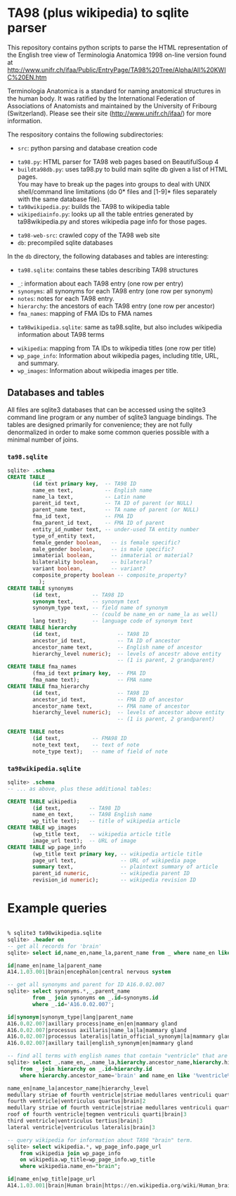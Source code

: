 # TA98 (plus wikipedia) to sqlite parser

This repository contains python scripts to parse the HTML representation of the 
English tree view of Terminologia Anatomica 1998 on-line version found at 
http://www.unifr.ch/ifaa/Public/EntryPage/TA98%20Tree/Alpha/All%20KWIC%20EN.htm

Terminologia Anatomica is a standard for naming anatomical structures in the human body. 
It was ratified by the International Federation of Associations of Anatomists and 
maintained by the University of Fribourg (Switzerland). Please see their site 
(http://www.unifr.ch/ifaa/) for more information.

The respository contains the following subdirectories:
 - `src`: python parsing and database creation code
  * `ta98.py`: HTML parser for TA98 web pages based on BeautifulSoup 4
  * `buildta98db.py`: uses ta98.py to build main sqlite db given a list of HTML pages.  
  You may have to break up the pages into groups to deal with UNIX shell/command line
  limitations (do 0* files and [1-9]* files separately with the same database file).
  * `ta98wikipedia.py`: builds the TA98 to wikipedia table
  * `wikipediainfo.py`: looks up all the table entries generated by ta98wikipedia.py and
  stores wikipedia page info for those pages. 
 - `ta98-web-src`: crawled copy of the TA98 web site
 - `db`: precompiled sqlite databases
 
 In the `db` directory, the following databases and tables are interesting:
 - `ta98.sqlite`: contains these tables describing TA98 structures
  * `_`: information about each TA98 entry (one row per entry)
  * `synonyms`: all synonyms for each TA98 entry (one row per synonym)
  * `notes`:  notes for each TA98 entry.
  * `hierarchy`: the ancestors of each TA98 entry (one row per ancestor)
  * `fma_names`: mapping of FMA IDs to FMA names
 - `ta98wikipedia.sqlite`: same as ta98.sqlite, but also includes 
    wikipedia information about TA98 terms
  * `wikipedia`: mapping from TA IDs to wikipedia titles (one row per title)
  * `wp_page_info`: Information about wikipedia pages, including title, URL, and summary.
  * `wp_images`: Information about wikipedia images per title.

## Databases and tables
All files are sqlite3 databases that can be accessed using the sqlite3 command line 
program or any number of sqlite3 language bindings.  The tables are designed primarily
for convenience;  they are not fully denormalized in order to make some common queries
possible with a minimal number of joins.

### `ta98.sqlite`
```sql
sqlite> .schema
CREATE TABLE _
        (id text primary key,  -- TA98 ID
        name_en text,          -- English name
        name_la text,          -- Latin name
        parent_id text,        -- TA ID of parent (or NULL)
        parent_name text,      -- TA name of parent (or NULL)
        fma_id text,           -- FMA ID
        fma_parent_id text,    -- FMA ID of parent
        entity_id_number text, -- under-used TA entity number
        type_of_entity text,
        female_gender boolean,   -- is female specific?
        male_gender boolean,     -- is male specific?
        immaterial boolean,      -- immaterial or material?
        bilaterality boolean,    -- bilateral?
        variant boolean,         -- variant?
        composite_property boolean -- composite_property?
          );
CREATE TABLE synonyms
        (id text,          -- TA98 ID
        synonym text,      -- synonym text
        synonym_type text, -- field name of synonym 
                           -- (could be name_en or name_la as well)
        lang text);        -- language code of synonym text
CREATE TABLE hierarchy
        (id text,                  -- TA98 ID
        ancestor_id text,          -- TA ID of ancestor
        ancestor_name text,        -- English name of ancestor
        hierarchy_level numeric);  -- levels of ancestr above entity
                                   -- (1 is parent, 2 grandparent)
CREATE TABLE fma_names
        (fma_id text primary key,  -- FMA ID
        fma_name text);            -- FMA name
CREATE TABLE fma_hierarchy
        (id text,                  -- TA98 ID
        ancestor_id text,          -- FMA ID of ancestor
        ancestor_name text,        -- FMA name of ancestor
        hierarchy_level numeric);  -- levels of ancestor above entity
                                   -- (1 is parent, 2 grandparent)

CREATE TABLE notes
        (id text,          -- FMA98 ID
        note_text text,    -- text of note
        note_type text);   -- name of field of note

```
### `ta98wikipedia.sqlite`
```sql
sqlite> .schema
-- ... as above, plus these additional tables:

CREATE TABLE wikipedia  
        (id text,         -- TA98 ID
        name_en text,     -- TA98 English name
        wp_title text);   -- title of wikipedia article
CREATE TABLE wp_images  
        (wp_title text,   -- wikipedia article title
        image_url text);  -- URL of image
CREATE TABLE wp_page_info 
        (wp_title text primary key, -- wikipedia article title
        page_url text,              -- URL of wikipedia page
        summary text,               -- plaintext summary of article
        parent_id numeric,          -- wikipedia parent ID
        revision_id numeric);       -- wikipedia revision ID
```
# Example queries
```sql

% sqlite3 ta98wikipedia.sqlite
sqlite> .header on
-- get all records for 'brain'
sqlite> select id,name_en,name_la,parent_name from _ where name_en like 'brain';

id|name_en|name_la|parent_name
A14.1.03.001|brain|encephalon|central nervous system

-- get all synonyms and parent for ID A16.0.02.007
sqlite> select synonyms.*,_.parent_name 
        from _ join synonyms on _.id=synonyms.id 
        where _.id='A16.0.02.007';

id|synonym|synonym_type|lang|parent_name
A16.0.02.007|axillary process|name_en|en|mammary gland
A16.0.02.007|processus axillaris|name_la|la|mammary gland
A16.0.02.007|processus lateralis|latin_official_synonym|la|mammary gland
A16.0.02.007|axillary tail|english_synonym|en|mammary gland

-- find all terms with english names that contain "ventricle" that are descendants of "brain"
sqlite> select _.name_en,_.name_la,hierarchy.ancestor_name,hierarchy.hierarchy_level 
    from _ join hierarchy on _.id=hierarchy.id 
    where hierarchy.ancestor_name='brain' and name_en like '%ventricle%';

name_en|name_la|ancestor_name|hierarchy_level
medullary striae of fourth ventricle|striae medullares ventriculi quarti|brain|6
fourth ventricle|ventriculus quartus|brain|2
medullary striae of fourth ventricle|striae medullares ventriculi quarti|brain|4
roof of fourth ventricle|tegmen ventriculi quarti|brain|3
third ventricle|ventriculus tertius|brain|3
lateral ventricle|ventriculus lateralis|brain|3

-- query wikipedia for information about TA98 "brain" term.
sqlite> select wikipedia.*, wp_page_info.page_url 
    from wikipedia join wp_page_info 
    on wikipedia.wp_title=wp_page_info.wp_title 
    where wikipedia.name_en="brain";

id|name_en|wp_title|page_url
A14.1.03.001|brain|Human brain|https://en.wikipedia.org/wiki/Human_brain

```